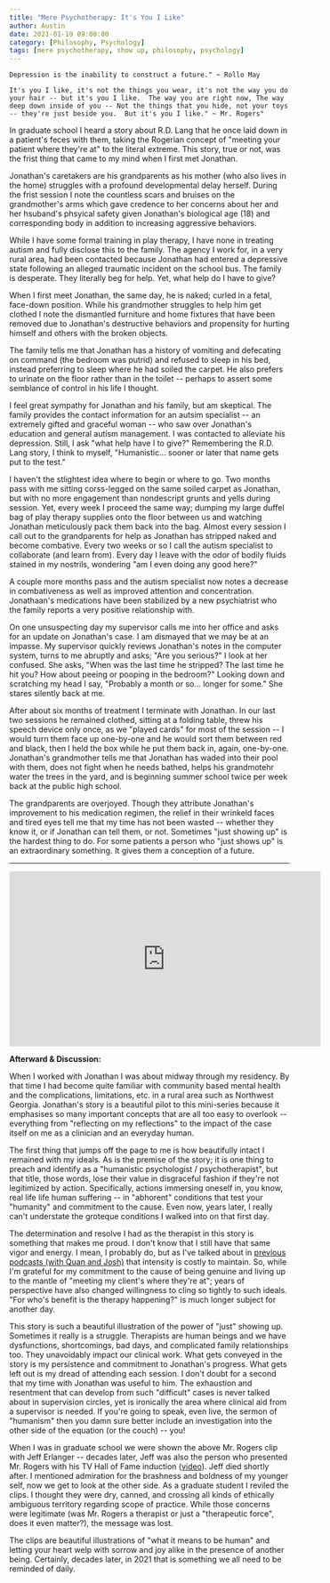 ```yaml
---
title: "Mere Psychotherapy: It's You I Like"
author: Austin
date: 2021-01-19 09:00:00
category: [Philosophy, Psychology]
tags: [mere psychotherapy, show up, philosophy, psychology]
---
```


```Depression is the inability to construct a future." ~ Rollo May```

```It's you I like, it's not the things you wear, it's not the way you do your hair -- but it's you I like.  The way you are right now, The way deep down inside of you -- Not the things that you hide, not your toys -- they're just beside you.  But it's you I like." ~ Mr. Rogers"```

In graduate school I heard a story about R.D. Lang that he once laid down in a patient's feces with them, taking the Rogerian concept of "meeting your patient where they're at" to the literal extreme.  This story, true or not, was the frist thing that came to my  mind when I first met Jonathan.

Jonathan's caretakers are his grandparents as his mother (who also lives in the home) struggles with a profound developmental delay herself.  During the frist session I note the countless scars and bruises on the grandmother's arms which gave credence to her concerns about her and her hsuband's phsyical safety given Jonathan's biological age (18) and corresponding body in addition to increasing aggressive behaviors.

While I have some formal training in play therapy, I have none in treating autism and fully disclose this to the family.  The agency I work for, in a very rural area, had been contacted because Jonathan had entered a depressive state following an alleged traumatic incident on the school bus.  The family is desperate.  They literally beg for help.  Yet, what help do I have to give?

When I first meet Jonathan, the same day, he is naked; curled in a fetal, face-down position.  While his grandmother struggles to help him get clothed I note the dismantled furniture and home fixtures that have been removed due to Jonathan's destructive behaviors and propensity for hurting himself and others with the broken objects.

The family tells me that Jonathan has a history of vomiting and defecating on command (the bedroom was putrid) and refused to sleep in his bed, instead preferring to sleep where he had soiled the carpet.  He also prefers to urinate on the floor rather than in the toilet -- perhaps to assert some semblance of control in his life I thought.

I feel great sympathy for Jonathan and his family, but am skeptical.  The family provides the contact information for an autsim specialist -- an extremely gifted and graceful woman -- who saw over Jonathan's education and general autism management.  I was contacted to alleviate his depression.  Still, I ask "what help have I to give?"  Remembering the R.D. Lang story, I think to myself, "Humanistic... sooner or later that name gets put to the test."

I haven't the stlightest idea where to begin or where to go.  Two months pass with me sitting corss-legged on the same soiled carpet as Jonathan, but with no more engagement than nondescript grunts and yells during session.  Yet, every week I proceed the same way; dumping my large duffel bag of play therapy supplies onto the floor between us and watching Jonathan meticulously pack them back into the bag.  Almost every session I call out to the grandparents for help as Jonathan has stripped naked and become combative.  Every two weeks or so I call the autism specialist to collaborate (and learn from).  Every day I leave with the odor of bodily fluids stained in my nostrils, wondering "am I even doing any good here?"

A couple more months pass and the autism specialist now notes a decrease in combativeness as well as improved attention and concentration.  Jonathaan's medications have been stabilized by a new psychiatrist who the family reports a very positive relationship with.

On one unsuspecting day my supervisor calls me into her office and asks for an update on Jonathan's case.  I am dismayed that we may be at an impasse.  My supervisor quickly reviews Jonathan's notes in the computer system, turns to me abruptly and asks; "Are you serious?"  I look at her confused.  She asks, "When was the last time he stripped?  The last time he hit you?  How about peeing or pooping in the bedroom?"  Looking down and scratching my head I say, "Probably a month or so... longer for some."  She stares silently back at me.

After about six months of treatment I terminate with Jonathan.  In our last two sessions he remained clothed, sitting at a folding table, threw his speech device only once, as we "played cards" for most of the session -- I would turn them face up one-by-one and he would sort them between red and black, then I held the box while he put them back in, again, one-by-one.  Jonathan's grandmother tells me that Jonathan has waded into their pool with them, does not fight when he needs bathed, helps his grandmotehr water the trees in the yard, and is beginning summer school twice per week back at the public high school.

The grandparents are overjoyed.  Though they attribute Jonathan's improvement to his medication regimen, the relief in their wrinkeld faces and tired eyes tell me that my time has not been wasted -- whether they know it, or if Jonathan can tell them, or not.  Sometimes "just showing up" is the hardest thing to do.  For some patients a person who "just shows up" is an extraordinary something.  It gives them a conception of a future.

---

<iframe width="560" height="315" src="https://www.youtube.com/embed/USWXF1XW2zo" frameborder="0" allow="accelerometer; autoplay; clipboard-write; encrypted-media; gyroscope; picture-in-picture" allowfullscreen></iframe>

**Afterward & Discussion:**

When I worked with Jonathan I was about midway through my residency.  By that time I had become quite familiar with community based mental health and the complications, limitations, etc. in a rural area such as Northwest Georgia.  Jonathan's story is a beautiful pilot to this mini-series because it emphasises so many important concepts that are all too easy to overlook -- everything from "reflecting on my reflections" to the impact of the case itself on me as a clinician and an everyday human.

The first thing that jumps off the page to me is how beautifully intact I remained with my ideals.  As is the premise of the story; it is one thing to preach and identify as a "humanistic psychologist / psychotherapist", but that title, those words, lose their value in disgraceful fashion if they're not legitimized by action.  Specifically, actions immersing oneself in, you know, real life life human suffering -- in "abhorent" conditions that test your "humanity" and commitment to the cause.  Even now, years later, I really can't understate the groteque conditions I walked into on that first day.

The determination and resolve I had as the therapist in this story is something that makes me proud.  I don't know that I still have that same vigor and energy.  I mean, I probably do, but as I've talked about in [previous podcasts (with Quan and Josh)](https://anchor.fm/thekombatkitchen) that intensity is costly to maintain.  So, while I'm grateful for my commitment to the cause of being genuine and living up to the mantle of "meeting my client's where they're at"; years of perspective have also changed willingness to cling so tightly to such ideals.  "For who's benefit is the therapy happening?" is much longer subject for another day.

This story is such a beautiful illustration of the power of "just" showing up.  Sometimes it really is a struggle.  Therapists are human beings and we have dysfunctions, shortcomings, bad days, and complicated family relationships too.  They unavoidably impact our clinical work.  What gets conveyed in the story is my persistence and commitment to Jonathan's progress.  What gets left out is  my dread of attending each session.  I don't doubt for a second that my time with Jonathan was useful to him.  The exhaustion and resentment that can develop from such "difficult" cases is never talked about in supervision circles, yet is ironically the area where clinical aid from a supervisor is needed.  If you're going to speak, even live, the sermon of "humanism" then you damn sure better include an investigation into the other side of the equation (or the couch) -- you!

When I was in graduate school we were shown the above Mr. Rogers clip with Jeff Erlanger -- decades later, Jeff was also the person who presented Mr. Rogers with his TV Hall of Fame induction ([video](https://www.youtube.com/watch?v=TcNxY4TudXo&t=8s)).  Jeff died shortly after.  I mentioned admiration for the brashness and boldness of my younger self, now we get to look at the other side.  As a graduate student I reviled the clips.  I thought they were dry, canned, and crossing all kinds of ethically ambiguous territory regarding scope of practice.  While those concerns were legitimate (was Mr. Rogers a therapist or just a "therapeutic force", does it even matter?), the message was lost.

The clips are beautiful  illustrations of "what it means to be human" and letting your heart welp with sorrow and joy alike in the presence of another being.  Certainly, decades later, in 2021 that is something we all need to be reminded of daily. 